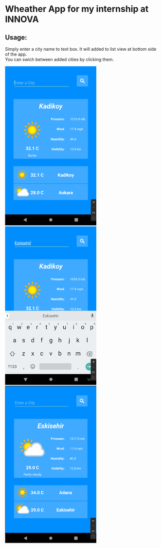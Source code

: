 # Wheather App for my internship at INNOVA
## Usage:
Simply enter a city name to text box. It will added to list view at bottom side of the app.<br />
You can swich between added cities by clicking them.

<img src = "images/1.png" width = 300> <img src = "images/2.png" width = 300> <img src = "images/3.png" width = 300>
